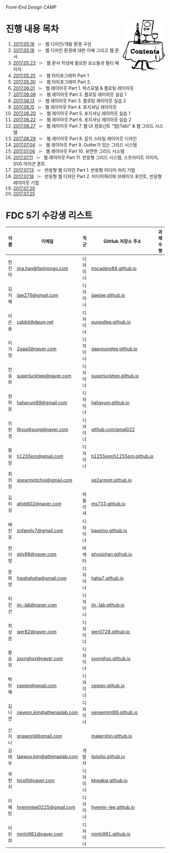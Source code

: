 ###### Front-End Design CAMP

<img src="../Assets/table-of-contents.png" alt="목차" align="right" width="134" height="160">

# 진행 내용 목차

1. [2017.05.16](./README/0516.md) &nbsp; ⌲ &nbsp; 웹 디자인/개발 환경 구성
1. [2017.05.18](./README/0518.md) &nbsp; ⌲ &nbsp; 웹 디자인 환경에 대한 이해 그리고 웹 문서
1. [2017.05.23](./README/0523.md) &nbsp; ⌲ &nbsp; 웹 문서 작성에 필요한 요소들과 멀티 페이지
1. [2017.05.25](./README/0525.md) &nbsp; ⌲ &nbsp; 웹 타이포그래피 Part 1.
1. [2017.05.30](./README/0530.md) &nbsp; ⌲ &nbsp; 웹 타이포그래피 Part 2.
1. [2017.06.01](./README/0601.md) &nbsp; ⌲ &nbsp; 웹 레이아웃 Part 1. 박스모델 & 플로팅 레이아웃
1. [2017.06.08](./README/0608.md) &nbsp; ⌲ &nbsp; 웹 레이아웃 Part 2. 플로팅 레이아웃 실습 1
1. [2017.06.13](./README/0613.md) &nbsp; ⌲ &nbsp; 웹 레이아웃 Part 3. 플로팅 레이아웃 실습 2
1. [2017.06.15](./README/0615.md) &nbsp; ⌲ &nbsp; 웹 레이아웃 Part 4. 포지셔닝 레이아웃
1. [2017.06.20](./README/0620.md) &nbsp; ⌲ &nbsp; 웹 레이아웃 Part 5. 포지셔닝 레이아웃 실습 1
1. [2017.06.22](./README/0622.md) &nbsp; ⌲ &nbsp; 웹 레이아웃 Part 6. 포지셔닝 레이아웃 실습 2
1. [2017.06.27](./README/0627.md) &nbsp; ⌲ &nbsp; 웹 레이아웃 Part 7. 웹 UI 컴포넌트 "탭(Tab)" & 웹 그리드 시스템
1. [2017.06.29](./README/0629.md) &nbsp; ⌲ &nbsp; 웹 레이아웃 Part 8. 잡지 스타일 레이아웃 디자인
1. [2017.07.04](./README/0704.md) &nbsp; ⌲ &nbsp; 웹 레이아웃 Part 9. Gutter가 있는 그리드 시스템
1. [2017.07.06](./README/0706.md) &nbsp; ⌲ &nbsp; 웹 레이아웃 Part 10. 유연한 그리드 시스템
1. [2017.07.11](./README/0711.md) &nbsp; ⌲ &nbsp; 웹 레이아웃 Part 11. 반응형 그리드 시스템, 스프라이트 이미지, SVG 아이콘 폰트
1. [2017.07.13](./README/0713.md) &nbsp; ⌲ &nbsp; 반응형 웹 디자인 Part 1. 반응형 미디어 처리 기법
1. [2017.07.18](./README/0718.md) &nbsp; ⌲ &nbsp; 반응형 웹 디자인 Part 2. 미디어쿼리와 브레이크 포인트, 반응형 레이아웃 기법
1. [2017.07.20]() &nbsp;
1. [2017.07.25]() &nbsp;


# FDC 5기 수강생 리스트

이름 | 이메일 | 직군 | GitHub 저장소 주소 | 과제 수행
--- | --- | --- | --- | ---
한진아 | jina.han@fashiongo.com    | 디자이너 | [trocadero88.github.io](https://github.com/trocadero88/trocadero88.github.io)   |
김지혜 | jjae276@gmail.com         | 디자이너 | [jjaejjae.github.io](https://github.com/jjaejjae/jjaejjae.github.io)         |
이은솔 | cabbit@daum.net           | 디자이너 | [eunsollee.github.io](https://github.com/eunsollee/eunsollee.github.io)       |
이가영 | 2gaa0@naver.com           | 디자이너 | [gaayounglee.github.io](https://github.com/gaayounglee/gaayounglee.github.io)   |
천송희 | superluckhee@naver.com    | 디자이너 | [superluckhee.github.io](https://github.com/superluckhee/superluckhee.github.io) |
정하윤 | hahayuni89@gmail.com      | 디자이너 | [hahayuni.github.io](https://github.com/hahayuni/hahayuni.github.io)         |
이현경 | llhyunkyung@naver.com     | 디자이너 | [github.com/amal022](https://github.com/amal022/)         |
황유정 | h1255pm@gmail.com         | 디자이너 | [h1255pm/h1255pm.github.io](https://github.com/h1255pm/h1255pm.github.io)           |
최의정 | spearmintchoi@gmail.com   |        | [sp2armint.github.io](https://github.com/sp2armint/sp2armint.github.io)       |
김미성 | altjddl02@naver.com       | 퍼블리셔 | [ms733.github.io](https://github.com/ms733/ms733.github.io)                |
배진호 | znfamily7@gmail.com       | 디자이너 | [baezino.github.io](https://github.com/baezino/baezino.github.io)            |
한지영 | ptjy88@naver.com          | 마케터  | [physiohan.github.io](https://github.com/physiohan/physiohan.github.io)        |
문화영 | hwahahaha@gmail.com       | 디자이너 | [haha7.github.io](https://github.com/haha7/haha7.github.io)                |
이진선 | jin-lab@naver.com         | 디자이너 | [jin-lab.github.io](https://github.com/jin-lab/jin-lab.github.io)            |
최성윤 | wer82@naver.com           | 디자이너 | [wer0728.github.io](https://github.com/wer0728/wer0728.github.io)            |
황승희 | sxxnghxx@naver.com        | 디자이너 | [sxxnghxx.github.io](https://github.com/sxxnghxx/sxxnghxx.github.io)          |
박민혜 | cepien@gmail.com          | 디자이너 | [cepien.github.io](https://github.com/cepien/cepien.github.io)              |
김나연 | nayeon.kim@athenaslab.com | 디자이너 | [sensemint89.github.io](https://github.com/sensemint89/sensemint89.github.io)    |
신지나 | gnaworld@gmail.com        |        | [makershin.github.io](https://github.com/makershin/makershin.github.io)        |
김태우 | taewoo.kim@athenaslab.com | 개발자  | [lioliolio.github.io](https://github.com/lioliolio/lioliolio.github.io)        |
곽현지 | hicpfl@naver.com          | 디자이너 | [kkwakja.github.io](https://github.com/kkwakja/kkwakja.github.io)            |
이혜민 | hyeminlee0225@gmail.com   | 디자이너 | [hyemin-lee.github.io](https://github.com/hyemin-lee/hyemin-lee.github.io)      |
이민희 | minhi981@naver.com        | 디자이너 | [minhi981.github.io](https://github.com/minhi981/minhi981.github.io)          |
